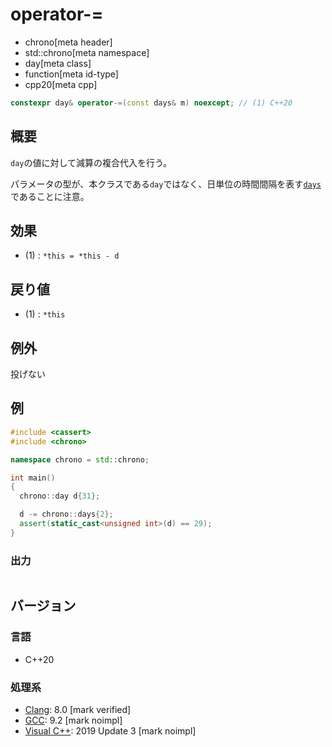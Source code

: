 # operator-=
* chrono[meta header]
* std::chrono[meta namespace]
* day[meta class]
* function[meta id-type]
* cpp20[meta cpp]

```cpp
constexpr day& operator-=(const days& m) noexcept; // (1) C++20
```

## 概要
`day`の値に対して減算の複合代入を行う。

パラメータの型が、本クラスである`day`ではなく、日単位の時間間隔を表す[`days`](/reference/chrono/duration_aliases.md)であることに注意。


## 効果
- (1) : `*this = *this - d`


## 戻り値
- (1) : `*this`


## 例外
投げない


## 例
```cpp example
#include <cassert>
#include <chrono>

namespace chrono = std::chrono;

int main()
{
  chrono::day d{31};

  d -= chrono::days{2};
  assert(static_cast<unsigned int>(d) == 29);
}
```

### 出力
```
```

## バージョン
### 言語
- C++20

### 処理系
- [Clang](/implementation.md#clang): 8.0 [mark verified]
- [GCC](/implementation.md#gcc): 9.2 [mark noimpl]
- [Visual C++](/implementation.md#visual_cpp): 2019 Update 3 [mark noimpl]
